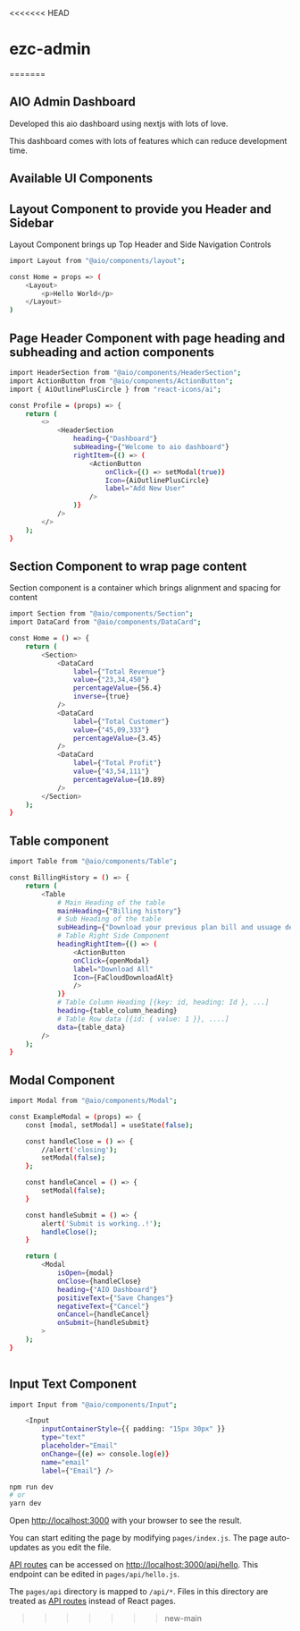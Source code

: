 <<<<<<< HEAD
# ezc-admin
=======
## AIO Admin Dashboard

Developed this aio dashboard using nextjs with lots of love.

This dashboard comes with lots of features which can reduce development time.

## Available UI Components

## Layout Component to provide you Header and Sidebar

Layout Component brings up Top Header and Side Navigation Controls

```bash
import Layout from "@aio/components/layout";

const Home = props => (
    <Layout>
        <p>Hello World</p>
    </Layout>
)

```

## Page Header Component with page heading and subheading and action components

```bash
import HeaderSection from "@aio/components/HeaderSection";
import ActionButton from "@aio/components/ActionButton";
import { AiOutlinePlusCircle } from "react-icons/ai";

const Profile = (props) => {
    return (
        <>
            <HeaderSection
                heading={"Dashboard"}
                subHeading={"Welcome to aio dashboard"}
                rightItem={() => (
                    <ActionButton
                        onClick={() => setModal(true)}
                        Icon={AiOutlinePlusCircle}
                        label="Add New User"
                    />
                )}
            />
        </>
    );
}
```

## Section Component to wrap page content

Section component is a container which brings alignment and spacing for content


```bash
import Section from "@aio/components/Section";
import DataCard from "@aio/components/DataCard";

const Home = () => {
    return (
        <Section>
            <DataCard
                label={"Total Revenue"}
                value={"23,34,450"}
                percentageValue={56.4}
                inverse={true}
            />
            <DataCard
                label={"Total Customer"}
                value={"45,09,333"}
                percentageValue={3.45}
            />
            <DataCard
                label={"Total Profit"}
                value={"43,54,111"}
                percentageValue={10.89}
            />
        </Section>
    );
}

```


## Table component

```bash
import Table from "@aio/components/Table";

const BillingHistory = () => {
    return (
        <Table
            # Main Heading of the table
            mainHeading={"Billing history"}
            # Sub Heading of the table
            subHeading={"Download your previous plan bill and usuage details."}
            # Table Right Side Component
            headingRightItem={() => (
                <ActionButton
                onClick={openModal}
                label="Download All"
                Icon={FaCloudDownloadAlt}
                />
            )}
            # Table Column Heading [{key: id, heading: Id }, ...]
            heading={table_column_heading}
            # Table Row data [{id: { value: 1 }}, ....]
            data={table_data}
        />
    );
}

```

## Modal Component

```bash
import Modal from "@aio/components/Modal";

const ExampleModal = (props) => {
    const [modal, setModal] = useState(false);

    const handleClose = () => {
        //alert('closing');
        setModal(false);
    };

    const handleCancel = () => {
        setModal(false);
    }

    const handleSubmit = () => {
        alert('Submit is working..!');
        handleClose();
    }

    return (
        <Modal
            isOpen={modal}
            onClose={handleClose}
            heading={"AIO Dashboard"}
            positiveText={"Save Changes"}
            negativeText={"Cancel"}
            onCancel={handleCancel}
            onSubmit={handleSubmit}
        >
    );
}
 
```

## Input Text Component

```bash
import Input from "@aio/components/Input";

    <Input
        inputContainerStyle={{ padding: "15px 30px" }}
        type="text"
        placeholder="Email"
        onChange={(e) => console.log(e)}
        name="email"
        label={"Email"} />
```


```bash
npm run dev
# or
yarn dev
```

Open [http://localhost:3000](http://localhost:3000) with your browser to see the result.

You can start editing the page by modifying `pages/index.js`. The page auto-updates as you edit the file.

[API routes](https://nextjs.org/docs/api-routes/introduction) can be accessed on [http://localhost:3000/api/hello](http://localhost:3000/api/hello). This endpoint can be edited in `pages/api/hello.js`.

The `pages/api` directory is mapped to `/api/*`. Files in this directory are treated as [API routes](https://nextjs.org/docs/api-routes/introduction) instead of React pages.


>>>>>>> new-main
